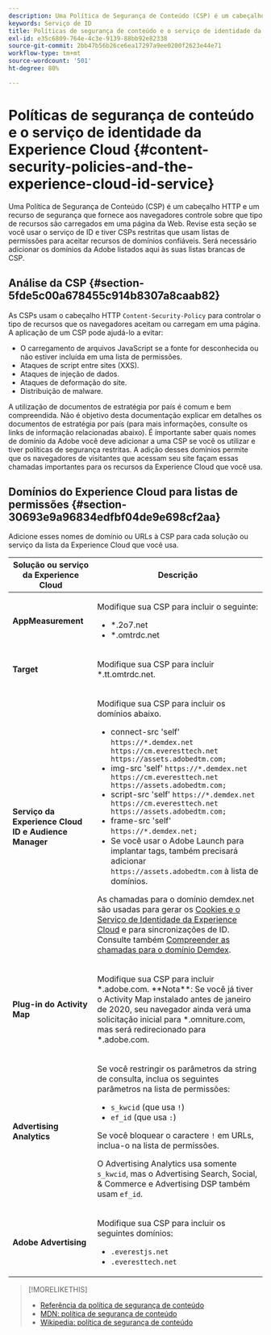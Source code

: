 ```yaml
---
description: Uma Política de Segurança de Conteúdo (CSP) é um cabeçalho HTTP e um recurso de segurança que fornece aos navegadores controle sobre que tipo de recursos são carregados em uma página da Web. Revise esta seção se você usar o serviço de ID e tiver CSPs restritas que usam listas de permissões para aceitar recursos de domínios confiáveis. Será necessário adicionar os domínios da Adobe listados aqui às suas listas brancas de CSP.
keywords: Serviço de ID
title: Políticas de segurança de conteúdo e o serviço de identidade da Experience Cloud
exl-id: e35c6809-764e-4c3e-9139-88bb92e82338
source-git-commit: 2bb47b56b26ce6ea17297a9ee0200f2623e44e71
workflow-type: tm+mt
source-wordcount: '501'
ht-degree: 80%

---
```


# Políticas de segurança de conteúdo e o serviço de identidade da Experience Cloud {#content-security-policies-and-the-experience-cloud-id-service}

Uma Política de Segurança de Conteúdo (CSP) é um cabeçalho HTTP e um recurso de segurança que fornece aos navegadores controle sobre que tipo de recursos são carregados em uma página da Web. Revise esta seção se você usar o serviço de ID e tiver CSPs restritas que usam listas de permissões para aceitar recursos de domínios confiáveis. Será necessário adicionar os domínios da Adobe listados aqui às suas listas brancas de CSP.

## Análise da CSP {#section-5fde5c00a678455c914b8307a8caab82}

As CSPs usam o cabeçalho HTTP `Content-Security-Policy` para controlar o tipo de recursos que os navegadores aceitam ou carregam em uma página. A aplicação de um CSP pode ajudá-lo a evitar:

* O carregamento de arquivos JavaScript se a fonte for desconhecida ou não estiver incluída em uma lista de permissões.
* Ataques de script entre sites (XXS).
* Ataques de injeção de dados.
* Ataques de deformação do site.
* Distribuição de malware.

A utilização de documentos de estratégia por país é comum e bem compreendida. Não é objetivo desta documentação explicar em detalhes os documentos de estratégia por país (para mais informações, consulte os links de informação relacionadas abaixo). É importante saber quais nomes de domínio da Adobe você deve adicionar a uma CSP se você os utilizar e tiver políticas de segurança restritas. A adição desses domínios permite que os navegadores de visitantes que acessam seu site façam essas chamadas importantes para os recursos da Experience Cloud que você usa.

## Domínios do Experience Cloud para listas de permissões {#section-30693e9a96834edfbf04de9e698cf2aa}

Adicione esses nomes de domínio ou URLs à CSP para cada solução ou serviço da lista da Experience Cloud que você usa.

<table id="table_EC9FC999A62D4B7A830CE73B0AB9EF3C">
 <thead>
  <tr>
   <th colname="col1" class="entry">Solução ou serviço da Experience Cloud</th>
   <th colname="col2" class="entry">Descrição</th>
  </tr>
 </thead>
 <tbody>
  <tr>
   <td colname="col1">
    <p><b>AppMeasurement</b></p>
   </td>
   <td colname="col2">
    <p>Modifique sua CSP para incluir o seguinte:</p>
    <ul id="ul_7522AE83A03A4115A84DF5B32D6DD79B">
     <li id="li_AB1EC161FB154BEDA1BEFE76C8A38A90"><span class="codeph">*.2o7.net</span></li>
     <li id="li_4B12A283716746949201528CD6AF529E"><span class="codeph">*.omtrdc.net</span></li>
    </ul>
   </td>
  </tr>
  <tr>
   <td colname="col1">
    <p><b>Target</b></p>
   </td>
   <td colname="col2">
    <p>Modifique sua CSP para incluir <span class="codeph">*.tt.omtrdc.net</span>.</p>
   </td>
  </tr>
  <tr>
   <td colname="col1">
    <p><b>Serviço da Experience Cloud ID e Audience Manager</b></p>
   </td>
   <td colname="col2">
    <p>Modifique sua CSP para incluir os domínios abaixo.</p>
    <ul>
     <li>connect-src 'self' <code>https://*.demdex.net https://cm.everesttech.net https://assets.adobedtm.com;</code></li>
     <li>img-src 'self' <code>https://*.demdex.net https://cm.everesttech.net https://assets.adobedtm.com;</code></li>
     <li>script-src 'self' <code>https://*.demdex.net https://cm.everesttech.net https://assets.adobedtm.com;</code></li>
     <li>frame-src 'self' <code>https://*.demdex.net;</code></li>
     <li>Se você usar o Adobe Launch para implantar tags, também precisará adicionar <code>https://assets.adobedtm.com</code> à lista de domínios.</li>
    </ul>
    <p>As chamadas para o domínio <span class="codeph">demdex.net</span> são usadas para gerar os <a href="../introduction/cookies.md" format="dita" scope="local">Cookies e o Serviço de Identidade da Experience Cloud</a> e para sincronizações de ID. Consulte também <a href="https://experienceleague.adobe.com/docs/audience-manager/user-guide/reference/demdex-calls.html?lang=pt-BR" format="https" scope="external">Compreender as chamadas para o domínio Demdex</a>.</p>
   </td>
  </tr>
  <tr>
   <td colname="col1">
    <p><b>Plug-in do Activity Map</b></p>
   </td>
   <td colname="col2">
    <p>Modifique sua CSP para incluir *.adobe.com. **Nota**: Se você já tiver o Activity Map instalado antes de janeiro de 2020, seu navegador ainda verá uma solicitação inicial para *.omniture.com, mas será redirecionado para *.adobe.com.</p>
   </td>
  </tr>
  <tr>
   <td colname="col1">
    <p><b>Advertising Analytics</b></p>
   </td>
   <td colname="col2">
    <p>Se você restringir os parâmetros da string de consulta, inclua os seguintes parâmetros na lista de permissões:</p>
    <ul>
     <li><code>s_kwcid</code> (que usa <code>!</code>)</li>
     <li><code>ef_id</code> (que usa <code>:</code>)</li>
    </ul>
    <p>Se você bloquear o caractere <code>!</code> em URLs, inclua-o na lista de permissões.</p>
    <p>O Advertising Analytics usa somente <code>s_kwcid</code>, mas o Advertising Search, Social, &amp; Commerce e Advertising DSP também usam <code>ef_id</code>.</p>
   </td>
  </tr>
  <tr>
   <td colname="col1">
    <p><b>Adobe Advertising</b></p>
   </td>
   <td colname="col2">
    <p>Modifique sua CSP para incluir os seguintes domínios:</p>
    <ul>
     <li><code>.everestjs.net</code></li>
     <li><code>.everesttech.net</code></li>
    </ul>
   </td>
  </tr>
 </tbody>
</table>

>[!MORELIKETHIS]
>
>* [Referência da política de segurança de conteúdo](https://content-security-policy.com/)
>* [MDN: política de segurança de conteúdo](https://developer.mozilla.org/pt/docs/Web/HTTP/CSP)
>* [Wikipedia: política de segurança de conteúdo](https://en.wikipedia.org/wiki/Content_Security_Policy)
